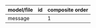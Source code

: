 | model/file | id  | composite order |
| ---------- | --- | --------------- |
| message    |     | 1               |
